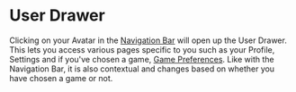 # User Drawer

Clicking on your Avatar in the [Navigation Bar](navigation-bar.md) will open up the User Drawer. This lets you access various pages specific to you such as your Profile, Settings and if you've chosen a game, [Game Preferences](game-preferences.md). Like with the Navigation Bar, it is also contextual and changes based on whether you have chosen a game or not.


